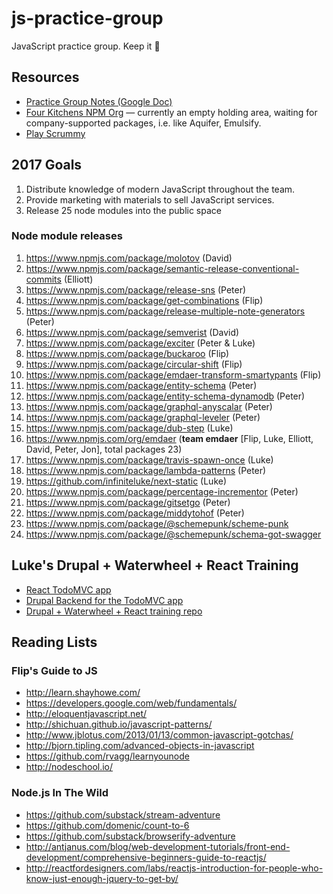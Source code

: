 # js-practice-group
JavaScript practice group. Keep it :100:

## Resources

* [Practice Group Notes (Google Doc)](https://docs.google.com/document/d/1y_kerVcBszdzAzbmO4GUIgpQphPKV66V4yywOKbFz6Y/edit)
* [Four Kitchens NPM Org](https://www.npmjs.com/org/fourkitchens) — currently an empty holding area, waiting for company-supported packages, i.e. like Aquifer, Emulsify. 
* [Play Scrummy](http://www.playscrummy.com/) 

## 2017 Goals

1. Distribute knowledge of modern JavaScript throughout the team.
2. Provide marketing with materials to sell JavaScript services.
3. Release 25 node modules into the public space

### Node module releases
1. https://www.npmjs.com/package/molotov (David)
2. https://www.npmjs.com/package/semantic-release-conventional-commits (Elliott)
3. https://www.npmjs.com/package/release-sns (Peter)
4. https://www.npmjs.com/package/get-combinations (Flip)
5. https://www.npmjs.com/package/release-multiple-note-generators (Peter)
6. https://www.npmjs.com/package/semverist (David)
7. https://www.npmjs.com/package/exciter (Peter & Luke)
7. https://www.npmjs.com/package/buckaroo (Flip)
8. https://www.npmjs.com/package/circular-shift (Flip)
9. https://www.npmjs.com/package/emdaer-transform-smartypants (Flip)
10. https://www.npmjs.com/package/entity-schema (Peter)
11. https://www.npmjs.com/package/entity-schema-dynamodb (Peter)
12. https://www.npmjs.com/package/graphql-anyscalar (Peter)
13. https://www.npmjs.com/package/graphql-leveler (Peter)
14. https://www.npmjs.com/package/dub-step (Luke)
15. https://www.npmjs.com/org/emdaer (**team emdaer** [Flip, Luke, Elliott, David, Peter, Jon], total packages 23)
37. https://www.npmjs.com/package/travis-spawn-once (Luke)
38. https://www.npmjs.com/package/lambda-patterns (Peter)
39. https://github.com/infiniteluke/next-static (Luke)
40. https://www.npmjs.com/package/percentage-incrementor (Peter)
41. https://www.npmjs.com/package/gitsetgo (Peter)
42. https://www.npmjs.com/package/middytohof (Peter)
43. https://www.npmjs.com/package/@schemepunk/scheme-punk
44. https://www.npmjs.com/package/@schemepunk/schema-got-swagger


## Luke's Drupal + Waterwheel + React Training
- [React TodoMVC app](https://github.com/infiniteluke/todomvc-react-waterwheel)
- [Drupal Backend for the TodoMVC app](https://github.com/fourkitchens/waterwheel-drupal)
- [Drupal + Waterwheel + React training repo](https://github.com/fourkitchens/waterwheel-training)

## Reading Lists

### Flip's Guide to JS

* http://learn.shayhowe.com/
* https://developers.google.com/web/fundamentals/
* http://eloquentjavascript.net/
* http://shichuan.github.io/javascript-patterns/
* http://www.jblotus.com/2013/01/13/common-javascript-gotchas/
* http://bjorn.tipling.com/advanced-objects-in-javascript
* https://github.com/rvagg/learnyounode
* http://nodeschool.io/

### Node.js In The Wild

* https://github.com/substack/stream-adventure
* https://github.com/domenic/count-to-6
* https://github.com/substack/browserify-adventure
* http://antjanus.com/blog/web-development-tutorials/front-end-development/comprehensive-beginners-guide-to-reactjs/
* http://reactfordesigners.com/labs/reactjs-introduction-for-people-who-know-just-enough-jquery-to-get-by/
